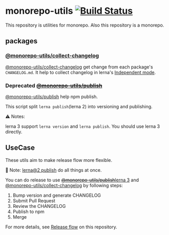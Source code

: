 # monorepo-utils [![Build Status](https://travis-ci.org/azu/monorepo-utils.svg?branch=master)](https://travis-ci.org/azu/monorepo-utils)

This repository is utilities for monorepo.
Also this repository is a monorepo.

## packages

### [@monorepo-utils/collect-changelog](./packages/@monorepo-utils/collect-changelog)

[@monorepo-utils/collect-changelog](./packages/@monorepo-utils/collect-changelog) get change from each package's `CHANGELOG.md`.
It help to collect changelog in lerna's [Independent mode](https://github.com/lerna/lerna#independent-mode---independent).

### **Deprecated** <del>[@monorepo-utils/publish](./packages/@monorepo-utils/publish)</del>

[@monorepo-utils/publish](./packages/@monorepo-utils/publish) help npm publish.

This script split `lerna publish`(lerna 2) into versioning and publishing.

:warning: Notes:

lerna 3 support `lerna version` and `lerna publish`.
You should use lerna 3 directly.

## UseCase

These utils aim to make release flow more flexible.

:memo: Note: [lerna@2 publish](https://github.com/lerna/lerna/blob/master/commands/publish#readme) do all things at once.

You can do release to use <del>[@monorepo-utils/publish](./packages/@monorepo-utils/publish)</del><ins>lerna 3</ins> and [@monorepo-utils/collect-changelog](./packages/@monorepo-utils/collect-changelog) by following steps:

1. Bump version and generate CHANGELOG
2. Submit Pull Request
3. Review the CHANGELOG
4. Publish to npm
5. Merge

For more details, see [Release flow](https://github.com/azu/monorepo-utils/blob/master/.github/CONTRIBUTING.md#release-flow) on this repository.
